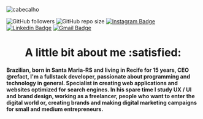 ![cabecalho](https://github.com/faellbalboa/faellbalboa/blob/main/h1%20github.png) 

![GitHub followers](https://img.shields.io/github/followers/faellbalboa?color=%23c16a28&label=Followers&style=flat-square)
![GitHub repo size](https://img.shields.io/github/repo-size/faellbalboa/faellbalboa?color=%23c16a28&label=Size&style=flat-square)
[![Instagram Badge](https://img.shields.io/badge/-Rafael%20Rodrigues-262f38?style=flat-square&logo=Instagram&logoColor=white&link=https://www.instagram.com/faelbalboa/)](https://www.instagram.com/faelbalboa/) 
[![Linkedin Badge](https://img.shields.io/badge/-Rafael%20Rodrigues-262f38?style=flat-square&logo=Linkedin&logoColor=white&link=https://www.linkedin.com/in/rafael-rodrigues-43a3b818a/)](https://www.linkedin.com/in/rafael-rodrigues-43a3b818a/) 
[![Gmail Badge](https://img.shields.io/badge/-faellrs@gmail.com-262f38?style=flat-square&logo=Gmail&logoColor=white&link=mailto:faellrs@gmail.com)](mailto:faellrs@gmail.com)
<h1 align="center"> A little bit about me :satisfied:</h1>
<h4> Brazilian, born in Santa Maria-RS and living in Recife for 15 years, CEO @refact, I'm a fullstack developer, passionate about programming and technology in general. Specialist in creating web applications and websites optimized for search engines. In his spare time I study UX / UI and brand design, working as a freelancer, people who want to enter the digital world or, creating brands and making digital marketing campaigns for small and medium entrepreneurs.</h3>



<p>
  
</p>

<!--
**faellbalboa/faellbalboa** is a ✨ _special_ ✨ repository because its `README.md` (this file) appears on your GitHub profile.

Here are some ideas to get you started:

- 🔭 I’m currently working on ...
- 🌱 I’m currently learning ...
- 👯 I’m looking to collaborate on ...
- 🤔 I’m looking for help with ...
- 💬 Ask me about ...
- 📫 How to reach me: ...
- 😄 Pronouns: ...
- ⚡ Fun fact: ...
-->
